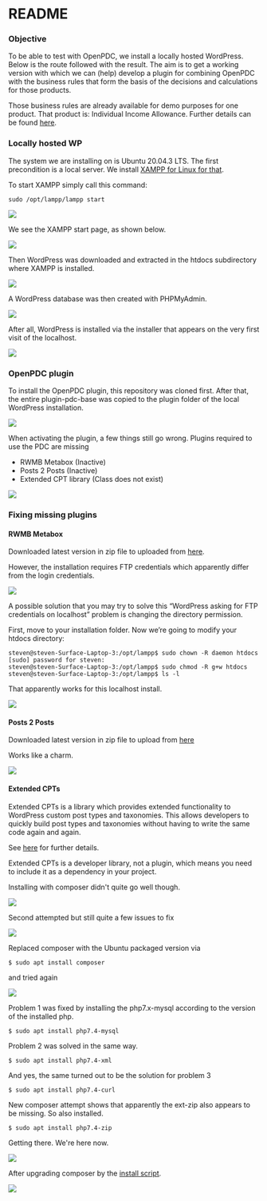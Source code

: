 # README

### Objective

To be able to test with OpenPDC, we install a locally hosted WordPress. Below is the route followed with the result. The aim is to get a working version with which we can (help) develop a plugin for combining OpenPDC with the business rules that form the basis of the decisions and calculations for those products.

Those business rules are already available for demo purposes for one product. That product is: Individual Income Allowance. Further details can be found [here](https://commonground.gitlab.io/virtueel-inkomstenloket/regels/).

### Locally hosted WP

The system we are installing on is Ubuntu 20.04.3 LTS. The first precondition is a local server. We install [XAMPP for Linux for that](https://www.apachefriends.org/download.html).

To start XAMPP simply call this command:
```
sudo /opt/lampp/lampp start
```
![](./images/xampp-start.png)

We see the XAMPP start page, as shown below.

![](./images/xampp-dashboard.png)

Then WordPress was downloaded and extracted in the htdocs subdirectory where XAMPP is installed.

![](./images/htdocs-ls.png)

A WordPress database was then created with PHPMyAdmin.

![](./images/phpmyadmin.png)

After all, WordPress is installed via the installer that appears on the very first visit of the localhost.

![](./images/localhostWPsite.png)

### OpenPDC plugin

To install the OpenPDC plugin, this repository was cloned first.
After that, the entire plugin-pdc-base was copied to the plugin folder of the local WordPress installation.

![](./images/pdc-base.png)

When activating the plugin, a few things still go wrong. Plugins required to use the PDC are missing

* RWMB Metabox (Inactive)
* Posts 2 Posts (Inactive)
* Extended CPT library (Class does not exist)

![](./images/plugins-missing.png)

### Fixing missing plugins

#### RWMB Metabox

Downloaded latest version in zip file to uploaded from [here](https://wordpress.org/plugins/meta-box/).

However, the installation requires FTP credentials which apparently differ from the login credentials.

![](./images/ftp-credentials-missing.png)

A possible solution that you may try to solve this “WordPress asking for FTP credentials on localhost” problem is changing the directory permission.

First, move to your installation folder. Now we’re going to modify your htdocs directory:
```
steven@steven-Surface-Laptop-3:/opt/lampp$ sudo chown -R daemon htdocs
[sudo] password for steven: 
steven@steven-Surface-Laptop-3:/opt/lampp$ sudo chmod -R g+w htdocs
steven@steven-Surface-Laptop-3:/opt/lampp$ ls -l
```

That apparently works for this localhost install.

![](./images/metaboxinstalled.png)

#### Posts 2 Posts

Downloaded latest version in zip file to upload from [here](https://wordpress.org/plugins/posts-to-posts/)

Works like a charm.

![](./images/posts2postsinstalled.png)

#### Extended CPTs

Extended CPTs is a library which provides extended functionality to WordPress custom post types and taxonomies. This allows developers to quickly build post types and taxonomies without having to write the same code again and again.

See [here](https://github.com/johnbillion/extended-cpts) for further details.

Extended CPTs is a developer library, not a plugin, which means you need to include it as a dependency in your project.

Installing with composer didn't quite go well though.

![](./images/extended-cpts-install-failed.png)

Second attempted but still quite a few issues to fix

![](./images/extended-cpts-intall-failed-2.png)

Replaced composer with the Ubuntu packaged version via
```
$ sudo apt install composer
```
and tried again

![](./images/extended-cpts-install-failed-3.png)

Problem 1 was fixed by installing the php7.x-mysql according to the version of the installed php.
```
$ sudo apt install php7.4-mysql
```
Problem 2 was solved in the same way.
```
$ sudo apt install php7.4-xml
```
And yes, the same turned out to be the solution for problem 3
```
$ sudo apt install php7.4-curl
```
New composer attempt shows that apparently the ext-zip also appears to be missing. So also installed.
```
$ sudo apt install php7.4-zip
```
Getting there. We're here now.

![](./images/extended-cpts-failed-4.png)

After upgrading composer by the [install script](https://getcomposer.org/download/).

![](./images/extended-cpts-install-failed-5.png)

